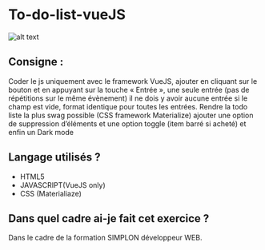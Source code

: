 # To-do-list-vueJS

![alt text](https://is2-ssl.mzstatic.com/image/thumb/Purple118/v4/4f/fc/cc/4ffccc03-23b4-4f02-81a5-b7f291d4e381/AppIcon-0-1x_U007emarketing-0-85-220-0-7.png/1200x630wa.png)

## Consigne :

Coder le js uniquement avec le framework VueJS, ajouter en cliquant sur le bouton et en appuyant sur la touche « Entrée », une seule entrée (pas de répétitions sur le même évènement) il ne dois y avoir aucune entrée si le champ est vide, format identique pour toutes les entrées. Rendre la todo liste la plus swag possible (CSS framework Materialize) ajouter une option de suppression d’éléments et une option toggle (item barré si acheté) et enfin un Dark mode

## Langage utilisés ?

* HTML5
* JAVASCRIPT(VueJS only)
* CSS (Materialiaze)
## Dans quel cadre ai-je fait cet exercice ?

Dans le cadre de la formation SIMPLON développeur WEB.